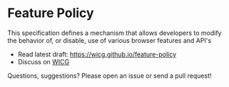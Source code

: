 # Feature Policy

This specification defines a mechanism that allows developers to modify the behavior of, or disable, use of various browser features and API's

* Read latest draft: https://wicg.github.io/feature-policy
* Discuss on [WICG](https://discourse.wicg.io/t/proposal-sandbox-policy/1414)

Questions, suggestions? Please open an issue or send a pull request!
